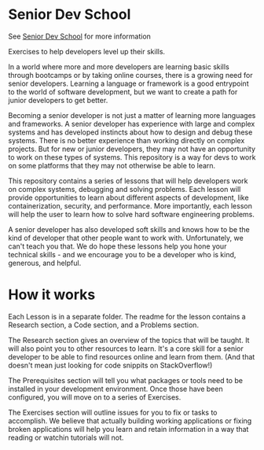 # Senior Dev School

See [Senior Dev School](https://seniordevschool.com) for more information

Exercises to help developers level up their skills.

In a world where more and more developers are learning basic skills through bootcamps or by taking online courses, there is a growing need for senior developers. Learning a language or framework is a good entrypoint to the world of software development, but we want to create a path for junior developers to get better. 

Becoming a senior developer is not just a matter of learning more languages and frameworks. A senior developer has experience with large and complex systems and has developed instincts about how to design and debug these systems. There is no better experience than working directly on complex projects. But for new or junior developers, they may not have an opportunity to work on these types of systems. This repository is a way for devs to work on some platforms that they may not otherwise be able to learn. 

This repository contains a series of lessons that will help developers work on complex systems, debugging and solving problems. Each lesson will provide opportunities to learn about different aspects of development, like containerization, security, and performance. More importantly, each lesson will help the user to learn how to solve hard software engineering problems.

A senior developer has also developed soft skills and knows how to be the kind of developer that other people want to work with. Unfortunately, we can't teach you that. We do hope these lessons help you hone your technical skills - and we encourage you to be a developer who is kind, generous, and helpful.

# How it works

Each Lesson is in a separate folder. The readme for the lesson contains a Research section, a Code section, and a Problems section.

The Research section gives an overview of the topics that will be taught. It will also point you to other resources to learn. It's a core skill for a senior developer to be able to find resources online and learn from them. (And that doesn't mean just looking for code snippits on StackOverflow!)

The Prerequisites section will tell you what packages or tools need to be installed in your development environment. Once those have been configured, you will move on to a series of Exercises.

The Exercises section will outline issues for you to fix or tasks to accomplish. We believe that actually building working applications or fixing broken applications will help you learn and retain information in a way that reading or watchin tutorials will not. 


